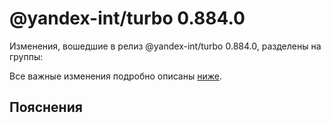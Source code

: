 # @yandex-int/turbo 0.884.0

<!-- ЧЕЛОВЕЧЕСКОЕ ВСТУПЛЕНИЕ -->

Изменения, вошедшие в релиз @yandex-int/turbo 0.884.0, разделены на группы:

Все важные изменения подробно описаны [ниже](#Пояснения).

## Пояснения

